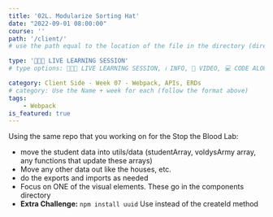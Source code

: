 ```yaml
---
title: '02L. Modularize Sorting Hat'
date: "2022-09-01 08:00:00"
course: ''
path: '/client/'
# use the path equal to the location of the file in the directory (directory structure)

type: '👩🏽‍🏫 LIVE LEARNING SESSION'
# type options: 👩🏽‍🏫 LIVE LEARNING SESSION, ℹ️ INFO, 🎥 VIDEO, 💻 CODE ALONG, 🥼LAB, ↩️ REVIEW/NOTES, 👥 GROUP LEARNING, 👷🏼‍♂️ GROUP PROJECT, 🧠 ASSESSMENT, 📝 ASSIGNMENT

category: Client Side - Week 07 - Webpack, APIs, ERDs
# category: Use the Name + week for each (follow the format above)
tags: 
    - Webpack
is_featured: true
---
```

Using the same repo that you working on for the Stop the Blood Lab:

- move the student data into utils/data (studentArray, voldysArmy array, any functions that update these arrays)
- Move any other data out like the houses, etc.
- do the exports and imports as needed
- Focus on ONE of the visual elements. These go in the components directory
- **Extra Challenge:** `npm install uuid` Use instead of the createId method
